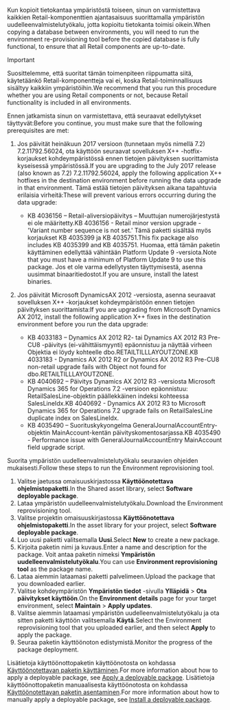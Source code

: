 <span data-ttu-id="803d9-101">Kun kopioit tietokantaa ympäristöstä toiseen, sinun on varmistettava kaikkien Retail-komponenttien ajantasaisuus suorittamalla ympäristön uudelleenvalmistelutyökalu, jotta kopioitu tietokanta toimisi oikein.</span><span class="sxs-lookup"><span data-stu-id="803d9-101">When copying a database between environments, you will need to run the environment re-provisioning tool before the copied database is fully functional, to ensure that all Retail components are up-to-date.</span></span>

> [!IMPORTANT]
> <span data-ttu-id="803d9-102">Suosittelemme, että suoritat tämän toimenpiteen riippumatta siitä, käytetäänkö Retail-komponentteja vai ei, koska Retail-toiminnallisuus sisältyy kaikkiin ympäristöihin.</span><span class="sxs-lookup"><span data-stu-id="803d9-102">We recommend that you run this procedure whether you are using Retail components or not, because Retail functionality is included in all environments.</span></span> 

<span data-ttu-id="803d9-103">Ennen jatkamista sinun on varmistettava, että seuraavat edellytykset täyttyvät:</span><span class="sxs-lookup"><span data-stu-id="803d9-103">Before you continue, you must make sure that the following prerequisites are met:</span></span>
1. <span data-ttu-id="803d9-104">Jos päivität heinäkuun 2017 versioon (tunnetaan myös nimellä 7.2) 7.2.11792.56024, ota käyttöön seuraavat sovelluksen X++ -hotfix-korjaukset kohdeympäristössä ennen tietojen päivityksen suorittamista kyseisessä ympäristössä.</span><span class="sxs-lookup"><span data-stu-id="803d9-104">If you are upgrading to the July 2017 release (also known as 7.2) 7.2.11792.56024, apply the following application X++ hotfixes in the destination environment before running the data upgrade in that environment.</span></span> <span data-ttu-id="803d9-105">Tämä estää tietojen päivityksen aikana tapahtuvia erilaisia virheitä:</span><span class="sxs-lookup"><span data-stu-id="803d9-105">These will prevent various errors occurring during the data upgrade:</span></span>

    - <span data-ttu-id="803d9-106">KB 4036156 – Retail-aliversiopäivitys – Muuttujan numerojärjestystä ei ole määritetty.</span><span class="sxs-lookup"><span data-stu-id="803d9-106">KB 4036156 - Retail minor version upgrade - 'Variant number sequence is not set.'</span></span> <span data-ttu-id="803d9-107">Tämä paketti sisältää myös korjaukset KB 4035399 ja KB 4035751.</span><span class="sxs-lookup"><span data-stu-id="803d9-107">This fix package also includes KB 4035399 and KB 4035751.</span></span> <span data-ttu-id="803d9-108">Huomaa, että tämän paketin käyttäminen edellyttää vähintään Platform Update 9 -versiota.</span><span class="sxs-lookup"><span data-stu-id="803d9-108">Note that you must have a minimum of Platform Update 9 to use this package.</span></span> <span data-ttu-id="803d9-109">Jos et ole varma edellytysten täyttymisestä, asenna uusimmat binaaritiedostot.</span><span class="sxs-lookup"><span data-stu-id="803d9-109">If you are unsure, install the latest binaries.</span></span>
    
2. <span data-ttu-id="803d9-110">Jos päivität Microsoft DynamicsAX 2012 -versiosta, asenna seuraavat sovelluksen X++ -korjaukset kohdeympäristöön ennen tietojen päivityksen suorittamista:</span><span class="sxs-lookup"><span data-stu-id="803d9-110">If you are upgrading from Microsoft Dynamics AX 2012, install the following application X++ fixes in the destination environment before you run the data upgrade:</span></span>
    - <span data-ttu-id="803d9-111">KB 4033183 – Dynamics AX 2012 R2- tai Dynamics AX 2012 R3 Pre-CU8 -päivitys (ei-vähittäismyynti) epäonnistuu ja näyttää virheen Objektia ei löydy kohteelle dbo.RETAILTILLLAYOUTZONE.</span><span class="sxs-lookup"><span data-stu-id="803d9-111">KB 4033183 - Dynamics AX 2012 R2 or Dynamics AX 2012 R3 Pre-CU8 non-retail upgrade fails with Object not found for dbo.RETAILTILLLAYOUTZONE.</span></span>
    - <span data-ttu-id="803d9-112">KB 4040692 – Päivitys Dynamics AX 2012 R3 -versiosta Microsoft Dynamics 365 for Operations 7.2 -versioon epäonnistuu: RetailSalesLine-objektin päällekkäinen indeksi kohteessa SalesLineIdx.</span><span class="sxs-lookup"><span data-stu-id="803d9-112">KB 4040692 - Dynamics AX 2012 R3 to Microsoft Dynamics 365 for Operations 7.2 upgrade fails on RetailSalesLine duplicate index on SalesLineIdx.</span></span>
    - <span data-ttu-id="803d9-113">KB 4035490 – Suorituskykyongelma GeneralJournalAccountEntry-objektin MainAccount-kentän päivityskomentosarjassa.</span><span class="sxs-lookup"><span data-stu-id="803d9-113">KB 4035490 - Performance issue with GeneralJournalAccountEntry MainAccount field upgrade script.</span></span>


<span data-ttu-id="803d9-114">Suorita ympäristön uudelleenvalmistelutyökalu seuraavien ohjeiden mukaisesti.</span><span class="sxs-lookup"><span data-stu-id="803d9-114">Follow these steps to run the Environment reprovisioning tool.</span></span>

1. <span data-ttu-id="803d9-115">Valitse jaetussa omaisuuskirjastossa **Käyttöönotettava ohjelmistopaketti**.</span><span class="sxs-lookup"><span data-stu-id="803d9-115">In the Shared asset library, select **Software deployable package**.</span></span>
2. <span data-ttu-id="803d9-116">Lataa ympäristön uudelleenvalmistelutyökalu.</span><span class="sxs-lookup"><span data-stu-id="803d9-116">Download the Environment reprovisioning tool.</span></span>
3. <span data-ttu-id="803d9-117">Valitse projektin omaisuuskirjastossa **Käyttöönotettava ohjelmistopaketti**.</span><span class="sxs-lookup"><span data-stu-id="803d9-117">In the asset library for your project, select **Software deployable package**.</span></span>
4. <span data-ttu-id="803d9-118">Luo uusi paketti valitsemalla **Uusi**.</span><span class="sxs-lookup"><span data-stu-id="803d9-118">Select **New** to create a new package.</span></span>
5. <span data-ttu-id="803d9-119">Kirjoita paketin nimi ja kuvaus.</span><span class="sxs-lookup"><span data-stu-id="803d9-119">Enter a name and description for the package.</span></span> <span data-ttu-id="803d9-120">Voit antaa paketin nimeksi **Ympäristön uudelleenvalmistelutyökalu**.</span><span class="sxs-lookup"><span data-stu-id="803d9-120">You can use **Environment reprovisioning tool** as the package name.</span></span>
6. <span data-ttu-id="803d9-121">Lataa aiemmin lataamasi paketti palvelimeen.</span><span class="sxs-lookup"><span data-stu-id="803d9-121">Upload the package that you downloaded earlier.</span></span>
7. <span data-ttu-id="803d9-122">Valitse kohdeympäristön **Ympäristön tiedot** -sivulla **Ylläpidä** > **Ota päivitykset käyttöön**.</span><span class="sxs-lookup"><span data-stu-id="803d9-122">On the **Environment details** page for your target environment, select **Maintain** > **Apply updates**.</span></span>
8. <span data-ttu-id="803d9-123">Valitse aiemmin lataamasi ympäristön uudelleenvalmistelutyökalu ja ota sitten paketti käyttöön valitsemalla **Käytä**.</span><span class="sxs-lookup"><span data-stu-id="803d9-123">Select the Environment reprovisioning tool that you uploaded earlier, and then select **Apply** to apply the package.</span></span>
9. <span data-ttu-id="803d9-124">Seuraa paketin käyttöönoton edistymistä.</span><span class="sxs-lookup"><span data-stu-id="803d9-124">Monitor the progress of the package deployment.</span></span> 

<span data-ttu-id="803d9-125">Lisätietoja käyttöönottopaketin käyttöönotosta on kohdassa [Käyttöönotettavan paketin käyttäminen](../deployment/create-apply-deployable-package.md).</span><span class="sxs-lookup"><span data-stu-id="803d9-125">For more information about how to apply a deployable package, see [Apply a deployable package](../deployment/create-apply-deployable-package.md).</span></span> <span data-ttu-id="803d9-126">Lisätietoja käyttöönottopaketin manuaalisesta käyttöönotosta on kohdassa [Käyttöönotettavan paketin asentaminen](../deployment/install-deployable-package.md).</span><span class="sxs-lookup"><span data-stu-id="803d9-126">For more information about how to manually apply a deployable package, see [Install a deployable package](../deployment/install-deployable-package.md).</span></span>
